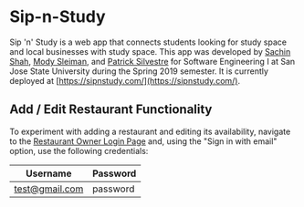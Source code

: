 # Sip-n-Study

Sip 'n' Study is a web app that connects students looking for study space and local businesses with study space. This app was developed by [Sachin Shah](https://github.com/sachinio20), [Mody Sleiman](https://github.com/modysleiman), and [Patrick Silvestre](https://github.com/pjsilvestre) for Software Engineering I at San Jose State University during the Spring 2019 semester. It is currently deployed at [https://sipnstudy.com/](https://sipnstudy.com/).

## Add / Edit Restaurant Functionality
To experiment with adding a restaurant and editing its availability, navigate to the [Restaurant Owner Login Page](https://sipnstudy.com/login.html) and, using the "Sign in with email" option, use the following credentials:

|Username|Password|
|---|---|
|test@gmail.com|password|

